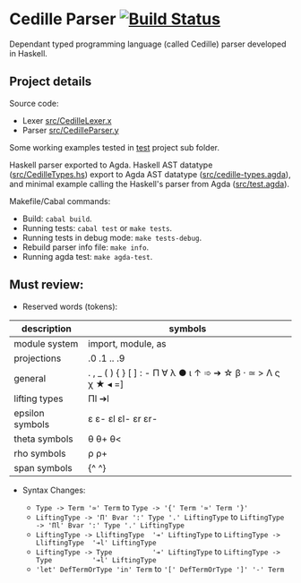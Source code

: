 # Cedille Parser [![Build Status](https://travis-ci.org/ernius/cedilleparser.svg?branch=master)](https://travis-ci.org/ernius/cedilleparser)

Dependant typed programming language (called Cedille) parser developed in Haskell.

## Project details

Source code:
 * Lexer  [src/CedilleLexer.x](src/CedilleLexer.x)
 * Parser [src/CedilleParser.y](src/CedilleParser.y)

Some working examples tested in [test](test) project sub folder.

Haskell parser exported to Agda. Haskell AST datatype ([src/CedilleTypes.hs](src/CedilleTypes.agda)) export to Agda AST datatype ([src/cedille-types.agda](src/cedille-types.agda)), and minimal example calling the Haskell's parser from Agda ([src/test.agda](src/test.agda)).

Makefile/Cabal commands:
 * Build: `cabal build`.
 * Running tests: `cabal test` or `make tests`.
 * Running tests in debug mode: `make tests-debug`.
 * Rebuild parser info file: `make info`.
 * Running agda test: `make agda-test`.



## Must review:

* Reserved words (tokens): 

description	          | symbols
----------------------|----------
module system         | import, module, as
projections           | .0 .1 .. .9
general               | . , _ ( ) { } [ ] : - Π ∀ λ ● ι ↑ ➾ ➔ ☆ β · ≃ > Λ ς χ ★ ◂ =]
lifting types         | Πl ➔l
epsilon symbols       | ε ε- εl εl- εr εr-
theta symbols         | θ θ+ θ<
rho symbols           | ρ ρ+
span symbols          | {^ ^}
   
* Syntax Changes: 

	* `Type -> Term '≃' Term` to `Type -> '{' Term '≃' Term '}'`
	* `LiftingType -> 'Π' Bvar ':' Type '.' LiftingType` to `LiftingType -> 'Πl' Bvar ':' Type '.' LiftingType`
    * `LiftingType -> LliftingType  '➔' LiftingType` to `LiftingType -> LliftingType  '➔l' LiftingType`
    * `LiftingType -> Type          '➔' LiftingType` to `LiftingType -> Type          '➔l' LiftingType`
	* `'let' DefTermOrType 'in' Term` to `'[' DefTermOrType ']' '-' Term`
